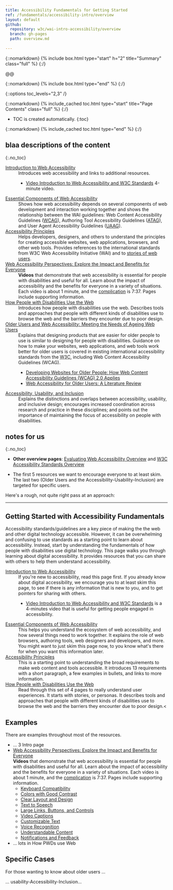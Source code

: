```yaml
---
title: Accessibility Fundamentals for Getting Started
ref: /fundamentals/accessibility-intro/overview
layout: default
github:
  repository: w3c/wai-intro-accessibility/overview
  branch: gh-pages
  path: overview.md
  
---
```




{::nomarkdown}
{% include box.html type="start" h="2" title="Summary" class="full" %}
{:/}

@@

{::nomarkdown}
{% include box.html type="end" %}
{:/}


{::options toc_levels="2,3" /}

{::nomarkdown}
{% include_cached toc.html type="start" title="Page Contents" class="full" %}
{:/}

-   TOC is created automatically.
{:toc}

{::nomarkdown}
{% include_cached toc.html type="end" %}
{:/}

## blaa descriptions of the content
{:.no_toc}

<dl>
  <dt><a href="/WAI/fundamentals/accessibility-intro/">Introduction to Web Accessibility</a></dt>
  <dd>Introduces web accessibility and links to additional resources.
  <ul>
    <li><a href="/WAI/videos/standards-and-benefits/">Video Introduction to Web Accessibility and W3C Standards</a> 4-minute video.</li>
  </ul>
  </dd>
  <dt><a href="/WAI/fundamentals/components/">Essential Components of Web Accessibility</a> </dt>
  <dd>Shows how web accessibility depends on several components of web development and interaction working together and shows the relationship between the WAI guidelines: Web Content Accessibility Guidelines (<a href="https://www.w3.org/WAI/intro/wcag.php" shape="rect">WCAG</a>), Authoring Tool Accessibility Guidelines (<a href="https://www.w3.org/WAI/intro/atag.php" shape="rect">ATAG</a>), and User Agent Accessibility Guidelines (<a href="https://www.w3.org/WAI/intro/uaag.php" shape="rect">UAAG</a>).</dd>
  <dt><a href="/WAI/fundamentals/accessibility-principles/">Accessibility Principles</a> </dt>
  <dd> Helps developers, designers, and others to understand the principles for creating accessible websites, web applications, browsers, and other web tools.
    Provides references to the international standards from W3C Web Accessibility Initiative (WAI) and to <a href="https://www.w3.org/WAI/people-use-web/user-stories/">stories of web users</a>.</dd>
  <dt><a href="/WAI/perspective-videos/">Web Accessibility Perspectives: Explore the Impact and Benefits for Everyone</a></dt>
  <dd><strong>Videos</strong> that demonstrate that web accessibility is essential for people with disabilities and useful for all. Learn about the impact of accessibility and the benefits for everyone in a variety of situations. Each video is about 1 minute, and the <a href="https://www.youtube.com/watch?v=3f31oufqFSM">complication</a> is 7:37. Pages include supporting information.
  </dd>
  <dt><a href="/WAI/people-use-web/">How People with Disabilities Use the Web</a></dt>
  <dd>Introduces how people with disabilities use the web. Describes tools and approaches that people with different kinds of disabilities use to browse the web and the barriers they encounter due to poor design.</dd>
  <dt><a href="/WAI/older-users/">Older Users and Web Accessibility: Meeting the Needs of Ageing Web Users</a></dt>
  <dd>Explains that designing products that are easier for older people to use is similar to designing for people with disabilities. Guidance on how to make your websites, web applications, and web tools work better for older users is covered in existing international accessibility standards from the <abbr title="World Wide Web Consortium">W3C</abbr>, including Web Content Accessibility Guidelines (WCAG).
    <ul>
      <li><a href="/WAI/older-users/developing/">Developing Websites for Older People:
        How Web Content Accessibility Guidelines (WCAG) 2.0 Applies</a> </li>
      <li><a href="/WAI/older-users/literature/">Web Accessibility for Older Users: A Literature Review</a> </li>
    </ul>
  </dd>
  <dt><a href="/WAI/fundamentals/accessibility-usability-inclusion/">Accessibility, Usability, and Inclusion</a></dt>
  <dd>Explains the distinctions and overlaps between accessibility, usability, and inclusive design; encourages increased coordination across research and practice in these disciplines; and
    points out the importance of maintaining the focus of accessibility on people with disabilities.</dd>
</dl>

## notes for us
{:.no_toc}

* **Other overview pages**: [Evaluating Web Accessibility Overview](https://www.w3.org/WAI/test-evaluate/) and [W3C Accessibility Standards Overview](https://www.w3.org/WAI/standards-guidelines/)

* The first 5 resources we want to encourage everyone to at least skim. The last two (Older Users and the Accessibility-Usability-Inclusion) are targeted for specific users.

Here's a rough, not quite right pass at an approach:
<hr>

## Getting Started with Accessibility Fundamentals

<p>Accessibility standards/guidelines are a key piece of making the the web and other digital technology accessible. However, it can be overwhelming and confusing to use standards as a starting point to learn about accessibility. Instead, start by understanding the fundamentals of how people with disabilities use digital technology. This page walks you through learning about digital accessibility. It provides resources that you can share with others to help them understand accessibility.
<dl>
  <dt><a href="/WAI/fundamentals/accessibility-intro/">Introduction to Web Accessibility</a></dt>
  <dd>If you're new to accessibility, read this page first. If you already know about digital accessibility, we encourage you to at least skim this page, to see if there is any information that is new to you, and to get pointers for sharing with others.
    <ul>
      <li><a href="/WAI/videos/standards-and-benefits/">Video Introduction to Web Accessibility and W3C Standards</a> is a 4-minutes video that is useful for getting people engaged in accessibility.</li>
</ul>
  </dd>
  <dt><a href="/WAI/fundamentals/components/">Essential Components of Web Accessibility</a> </dt>
  <dd>This helps you understand the ecosystem of web accessibility, and how several things need to work together. It explains the role of web browsers, authoring tools, web designers and developers, and more.<br>
    You might want to just skim this page now, to you know what's there for when you want this information later.
  </dd>
  <dt><a href="/WAI/fundamentals/accessibility-principles/">Accessibility Principles</a> </dt>
  <dd>This is a starting point to understanding the broad requirements to make web content and tools accessible. It introduces 13 requirements with a short paragraph, a few examples in bullets, and links to more information.</dd>
 <dt><a href="/WAI/people-use-web/">How People with Disabilities Use the Web</a></dt>
  <dd>Read through this set of 4 pages to really understand user experiences. It starts with stories, or personas. It describes tools and approaches that people with different kinds of disabilities use to browse the web and the barriers they encounter due to poor design.<</dd>
</dl>

## Examples

There are examples throughout most of the resources.
<ul>
	  <li>... 3 Intro page</li>
	  <li><a href="/WAI/perspective-videos/">Web Accessibility Perspectives: Explore the Impact and Benefits for Everyone</a>
	    <br><strong>Videos</strong> that demonstrate that web accessibility is essential for people with disabilities and useful for all. Learn about the impact of accessibility and the benefits for everyone in a variety of situations. Each video is about 1 minute, and the <a href="https://www.youtube.com/watch?v=3f31oufqFSM">complication</a> is 7:37. Pages include supporting information.
	    <ul>
	      <li> <a href="/WAI/perspective-videos/keyboard/">Keyboard Compatibility</a> </li>
	      <li> <a href="/WAI/perspective-videos/contrast/">Colors with Good Contrast</a> </li>
	      <li> <a href="/WAI/perspective-videos/layout/">Clear Layout and Design</a> </li>
	      <li> <a href="/WAI/perspective-videos/speech/">Text to Speech</a> </li>
	      <li> <a href="/WAI/perspective-videos/controls/">Large Links, Buttons, and Controls</a> </li>
	      <li> <a href="/WAI/perspective-videos/captions/">Video Captions</a> </li>
	      <li> <a href="/WAI/perspective-videos/customizable/">Customizable Text</a> </li>
	      <li> <a href="/WAI/perspective-videos/voice/">Voice Recognition</a> </li>
	      <li> <a href="/WAI/perspective-videos/understandable/">Understandable Content</a> </li>
	      <li> <a href="/WAI/perspective-videos/notifications/">Notifications and Feedback</a> </li>
        </ul>
	  </li>
	  <li>... lots in How PWDs use Web</li>
	</ul>
	
## Specific Cases
<p>For those wanting to know about older users ...</p>
<p>... usability-Accessibility-Inclusion...</p>

